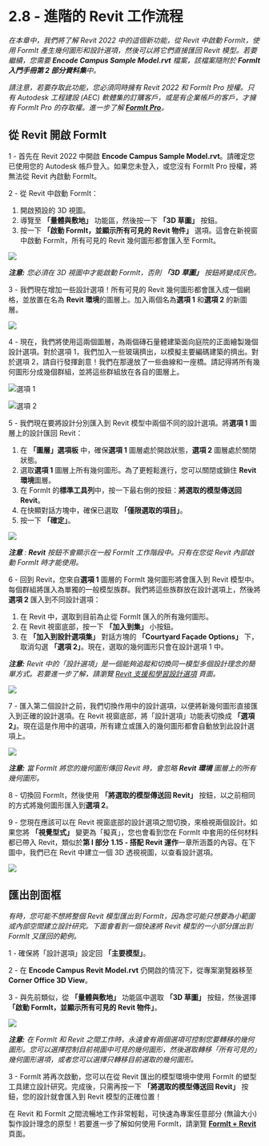 # 2.8 - 進階的 Revit 工作流程

_在本章中，我們將了解 Revit 2022 中的這個新功能，從 Revit 中啟動 FormIt，使用 FormIt 產生幾何圖形和設計選項，然後可以將它們直接匯回 Revit 模型。若要繼續，您需要_ _**Encode Campus Sample Model.rvt**_ _檔案，該檔案隨附於_ _**FormIt 入門手冊第 2 部分資料集**中。_

_請注意，若要存取此功能，您必須同時擁有 Revit 2022 和 FormIt Pro 授權。只有 Autodesk 工程建設 (AEC) 軟體集的訂購客戶，或是有企業帳戶的客戶，才擁有 FormIt Pro 的存取權。進一步了解 _[_**FormIt Pro**_](https://formit.autodesk.com/#pro-callout)_。_

## 從 Revit 開啟 FormIt

1 - 首先在 Revit 2022 中開啟 **Encode Campus Sample Model.rvt**。請確定您已使用您的 Autodesk 帳戶登入。如果您未登入，或您沒有 FormIt Pro 授權，將無法從 Revit 內啟動 FormIt。

2 - 從 Revit 中啟動 FormIt：

1. 開啟預設的 3D 視圖。
2. 導覽至 **「量體與敷地」** 功能區，然後按一下 **「3D 草圖」** 按鈕。
3. 按一下 **「啟動 FormIt，並顯示所有可見的 Revit 物件」** 選項。這會在新視窗中啟動 FormIt，所有可見的 Revit 幾何圖形都會匯入至 FormIt。

![](<../../.gitbook/assets/0 (22).png>)

_**注意:**_ _您必須在 3D 視圖中才能啟動 FormIt，否則_ _**「3D 草圖」**_ _按鈕將變成灰色。_

3 - 我們現在增加一些設計選項！所有可見的 Revit 幾何圖形都會匯入成一個網格，並放置在名為 **Revit 環境**的圖層上。加入兩個名為**選項 1** 和**選項 2** 的新圖層。

![](<../../.gitbook/assets/1 (23) (1).png>)

4 - 現在，我們將使用這兩個圖層，為兩個磚石量體建築面向庭院的正面繪製幾個設計選項。對於選項 1，我們加入一些玻璃擠出，以模擬主要編碼建築的擠出。對於選項 2，請自行發揮創意！我們在那邊放了一些曲線和一座橋。請記得將所有幾何圖形分成幾個群組，並將這些群組放在各自的圖層上。

![選項 1](<../../.gitbook/assets/2 (23) (1).png>)

![選項 2](<../../.gitbook/assets/3 (20) (1).png>)

5 - 我們現在要將設計分別匯入到 Revit 模型中兩個不同的設計選項。將**選項 1** 圖層上的設計匯回 Revit：

1. 在 **「圖層」選項板** 中，確保**選項 1** 圖層處於開啟狀態，**選項 2** 圖層處於關閉狀態。
2. 選取**選項 1** 圖層上所有幾何圖形。為了更輕鬆進行，您可以關閉或鎖住 **Revit 環境**圖層。
3. 在 FormIt 的**標準工具列**中，按一下最右側的按鈕：**將選取的模型傳送回 Revit**。
4. 在快顯對話方塊中，確保已選取 **「僅限選取的項目」**。
5. 按一下 **「確定」**。

![](<../../.gitbook/assets/4 (19) (1).png>)

_**注意**_ _:_ _**Revit**_ _按鈕不會顯示在一般 FormIt 工作階段中。只有在您從 Revit 內部啟動 FormIt 時才能使用。_

6 - 回到 Revit，您來自**選項 1** 圖層的 FormIt 幾何圖形將會匯入到 Revit 模型中。每個群組將匯入為單獨的一般模型族群。我們將這些族群放在設計選項上，然後將**選項 2** 匯入到不同設計選項：

1. 在 Revit 中，選取到目前為止從 FormIt 匯入的所有幾何圖形。
2. 在 Revit 視窗底部，按一下 **「加入到集」** 小按鈕。
3. 在 **「加入到設計選項集」** 對話方塊的 **「Courtyard Façade Options」** 下，取消勾選 **「選項 2」**。現在，選取的幾何圖形只會在設計選項 1 中。

_**注意:**_ _Revit 中的「設計選項」是一個能夠追蹤和切換同一模型多個設計理念的簡單方式。若要進一步了解，請瀏覽_ [_Revit 支援和學習設計選項_](https://knowledge.autodesk.com/support/revit-products/learn-explore/caas/CloudHelp/cloudhelp/2021/ENU/Revit-Model/files/GUID-D48B1E7E-BC34-414E-85BD-790F199BB2C0-htm.html) _頁面。_

![](<../../.gitbook/assets/5 (18).png>)

7 - 匯入第二個設計之前，我們切換作用中的設計選項，以便將新幾何圖形直接匯入到正確的設計選項。在 Revit 視窗底部，將「設計選項」功能表切換成 **「選項 2」**。現在這是作用中的選項，所有建立或匯入的幾何圖形都會自動放到此設計選項上。

![](<../../.gitbook/assets/6 (15).png>)

_**注意:**_ _當 FormIt 將您的幾何圖形傳回 Revit 時，會忽略_ _**Revit 環境**_ _圖層上的所有幾何圖形。_

8 - 切換回 FormIt，然後使用 **「將選取的模型傳送回 Revit」** 按鈕，以之前相同的方式將幾何圖形匯入到**選項 2**。

9 - 您現在應該可以在 Revit 視窗底部的設計選項之間切換，來檢視兩個設計。如果您將 **「視覺型式」** 變更為「擬真」，您也會看到您在 FormIt 中套用的任何材料都已帶入 Revit，類似於**第 I 部分** **1.15 - 搭配 Revit 運作**一章所涵蓋的內容。在下圖中，我們已在 Revit 中建立一個 3D 透視視圖，以查看設計選項。

![](<../../.gitbook/assets/7 (10).png>)

## 匯出剖面框

_有時，您可能不想將整個 Revit 模型匯出到 FormIt，因為您可能只想要為小範圍或內部空間建立設計研究。下面會看到一個快速將 Revit 模型的一小部分匯出到 FormIt 又匯回的範例。_

1 - 確保將「設計選項」設定回 **「主要模型」**。

2 - 在 **Encode Campus Revit Model.rvt** 仍開啟的情況下，從專案瀏覽器移至 **Corner Office 3D View**。

3 - 與先前類似，從 **「量體與敷地」** 功能區中選取 **「3D 草圖」** 按鈕，然後選擇 **「啟動 FormIt，並顯示所有可見的 Revit 物件」**。

![](<../../.gitbook/assets/8 (10) (1).png>)

_**注意:**_ _在 FormIt 和 Revit 之間工作時，永遠會有兩個選項可控制您要轉移的幾何圖形。您可以選擇控制目前視圖中可見的幾何圖形，然後選取轉移「所有可見的」幾何圖形選項，或者您可以選擇只轉移目前選取的幾何圖形。_

3 - FormIt 將再次啟動，您可以在從 Revit 匯出的模型環境中使用 FormIt 的塑型工具建立設計研究。完成後，只需再按一下 **「將選取的模型傳送回 Revit」** 按鈕，您的設計就會匯入到 Revit 模型的正確位置！

在 Revit 和 FormIt 之間流暢地工作非常輕鬆，可快速為專案任意部分 (無論大小) 製作設計理念的原型！若要進一步了解如何使用 FormIt，請瀏覽 [**FormIt + Revit**](https://formit.autodesk.com/page/formit-revit#:\~:text=FormIt%20Groups%20become%20Revit%20Mass,using%20Revit%202018%20and%20newer.) 頁面。
